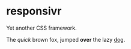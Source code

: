 # responsivr

Yet another CSS framework.

The *quick* brown fox, jumped **over** the lazy [dog](https://en.wikipedia.org/wiki/Dog).
